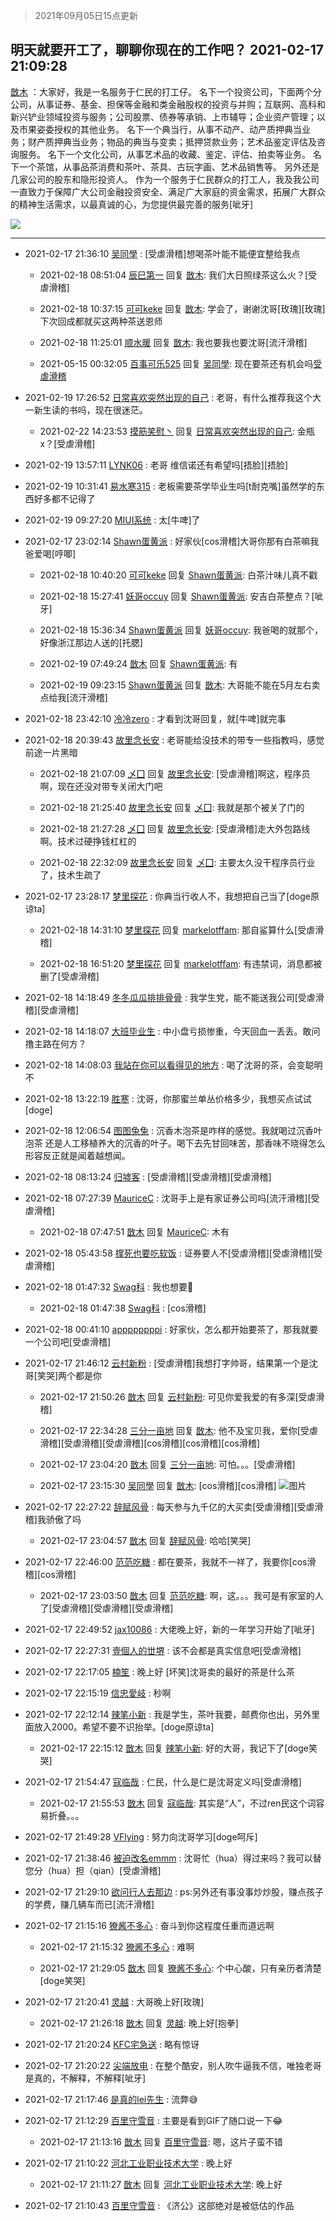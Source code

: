 > 2021年09月05日15点更新
<link rel="stylesheet" href="https://cdn.jsdelivr.net/gh/taotie6/sampleJSON@main/css/photo_show.css">


 ## 明天就要开工了，聊聊你现在的工作吧？ 2021-02-17 21:09:28

 [㪚木](https://www.coolapk.com/feed/24938411?shareKey=MDY4YmY4M2U4NzFiNjEzMTc3YmI~) ：大家好，我是一名服务于仁民的打工仔。
名下一个投资公司，下面两个分公司，从事证券、基金、担保等金融和类金融股权的投资与并购；互联网、高科和新兴铲业领域投资与服务；公司股票、债券等承销、上市辅导；企业资产管理；以及市果姿委授权的其他业务。
名下一个典当行<!--break-->，从事不动产、动产质押典当业务；财产质押典当业务；物品的典当与变卖；抵押贷款业务；艺术品鉴定评估及咨询服务。
名下一个文化公司，从事艺术品的收藏、鉴定、评估、拍卖等业务。
名下一个茶馆，从事品茶消费和茶叶、茶具、古玩字画、艺术品销售等。
另外还是几家公司的股东和隐形投资人。
作为一个服务于仁民群众的打工人，我及我公司一直致力于保障广大公司金融投资安全、满足广大家庭的资金需求，拓展广大群众的精神生活需求，以最真诚的心，为您提供最完善的服务[呲牙] 

<div class="album">
<img class="img-item" src="https://image.coolapk.com/feed/2021/0217/21/1081091_f37b219f_7367_0525@320x240.gif" />
</div>

 ------- 

- 2021-02-17 21:36:10 [吴同學](uid=1320218) : [受虐滑稽]想喝茶叶能不能便宜整给我点 

    - 2021-02-18 08:51:04 [辰巳第一](uid=2015674) 回复 [㪚木](uid=1081091): 我们大日照绿茶这么火？[受虐滑稽] 

    - 2021-02-18 10:37:15 [可可keke](uid=2190423) 回复 [㪚木](uid=1081091): 学会了，谢谢沈哥[玫瑰][玫瑰]下次回成都就买这两种茶送恩师 

    - 2021-02-18 11:25:01 [顺水暖](uid=2030768) 回复 [㪚木](uid=1081091): 我也要我也要沈哥[流汗滑稽] 

    - 2021-05-15 00:32:05 [百事可乐525](uid=3064705) 回复 [吴同學](uid=1320218): 现在要茶还有机会吗[受虐滑稽](开玩笑的) 

- 2021-02-19 17:26:52 [日常喜欢突然出现的自己](uid=1167644) : 老哥，有什么推荐我这个大一新生读的书吗，现在很迷茫。 

    - 2021-02-22 14:23:53 [摸筋笑慰丶](uid=946280) 回复 [日常喜欢突然出现的自己](uid=1167644): 金瓶x？[受虐滑稽] 

- 2021-02-19 13:57:11 [LYNK06](uid=2194108) : 老哥 维信诺还有希望吗[捂脸][捂脸] 

- 2021-02-19 10:31:41 [易水寒315](uid=1124037) : 老板需要茶学毕业生吗[t耐克嘴]虽然学的东西好多都不记得了 

- 2021-02-19 09:27:20 [MIUI系统](uid=2011446) : 太[牛啤]了 

- 2021-02-17 23:02:14 [Shawn蛋黄派](uid=2642278) : 好家伙[cos滑稽]大哥你那有白茶嘛我爸爱喝[哼唧] 

    - 2021-02-18 10:40:20 [可可keke](uid=2190423) 回复 [Shawn蛋黄派](uid=2642278): 白茶汁味儿真不戳 

    - 2021-02-18 15:27:41 [妖哥occuy](uid=1388591) 回复 [Shawn蛋黄派](uid=2642278): 安吉白茶整点？[呲牙] 

    - 2021-02-18 15:36:34 [Shawn蛋黄派](uid=2642278) 回复 [妖哥occuy](uid=1388591): 我爸喝的就那个，好像浙江那边人送的[托腮] 

    - 2021-02-19 07:49:24 [㪚木](uid=1081091) 回复 [Shawn蛋黄派](uid=2642278): 有 

    - 2021-02-19 09:23:15 [Shawn蛋黄派](uid=2642278) 回复 [㪚木](uid=1081091): 大哥能不能在5月左右卖点给我[流汗滑稽] 

- 2021-02-18 23:42:10 [冷冷zero](uid=1161800) : 才看到沈哥回复，就[牛啤]就完事 

- 2021-02-18 20:39:43 [故里念长安](uid=1000824) : 老哥能给没技术的带专一些指教吗，感觉前途一片黑暗 

    - 2021-02-18 21:07:09 [乄囗](uid=759206) 回复 [故里念长安](uid=1000824): [受虐滑稽]啊这，程序员啊，现在还没对带专关闭大门吧 

    - 2021-02-18 21:25:40 [故里念长安](uid=1000824) 回复 [乄囗](uid=759206): 我就是那个被关了门的 

    - 2021-02-18 21:27:28 [乄囗](uid=759206) 回复 [故里念长安](uid=1000824): [受虐滑稽]走大外包路线啊。技术过硬挣钱杠杠的 

    - 2021-02-18 22:32:09 [故里念长安](uid=1000824) 回复 [乄囗](uid=759206): 主要太久没干程序员行业了，技术生疏了 

- 2021-02-17 23:28:17 [梦里探花](uid=836750) : 你典当行收人不，我想把自己当了[doge原谅ta] 

    - 2021-02-18 14:31:10 [梦里探花](uid=836750) 回复 [markelotffam](uid=3933267): 那自鲨算什么[受虐滑稽] 

    - 2021-02-18 16:51:20 [梦里探花](uid=836750) 回复 [markelotffam](uid=3933267): 有违禁词，消息都被删了[受虐滑稽] 

- 2021-02-18 14:18:49 [冬冬瓜瓜排排骨骨](uid=3463204) : 我学生党，能不能送我公司[受虐滑稽][受虐滑稽] 

- 2021-02-18 14:18:07 [大班毕业生](uid=530856) : 中小盘亏损惨重，今天回血一丢丢。敢问撸主路在何方？ 

- 2021-02-18 14:08:03 [我站在你可以看得见的地方](uid=1262232) : 喝了沈哥的茶，会变聪明不 

- 2021-02-18 13:22:19 [胜寒](uid=621479) : 沈哥，你那蜜兰单丛价格多少，我想买点试试[doge] 

- 2021-02-18 12:06:54 [图图兔兔](uid=722523) : 沉香木泡茶是咋样的感觉。我就喝过沉香叶泡茶 还是人工移植养大的沉香的叶子。喝下去先甘回味苦，那香味不晓得怎么形容反正就是闻着越想闻。 

- 2021-02-18 08:13:24 [归墟客](uid=3287587) : [受虐滑稽][受虐滑稽][受虐滑稽] 

- 2021-02-18 07:27:39 [MauriceC](uid=2661286) : 沈哥手上是有家证券公司吗[流汗滑稽][受虐滑稽] 

    - 2021-02-18 07:47:51 [㪚木](uid=1081091) 回复 [MauriceC](uid=2661286): 木有 

- 2021-02-18 05:43:58 [撑死也要吃软饭](uid=3548551) : 证券要人不[受虐滑稽][受虐滑稽][受虐滑稽] 

- 2021-02-18 01:47:32 [Swag科](uid=3229387) : 我也想要🍵 

    - 2021-02-18 01:47:38 [Swag科](uid=3229387) : [cos滑稽] 

- 2021-02-18 00:41:10 [appppppppi](uid=1377925) : 好家伙，怎么都开始要茶了，那我就要一个公司吧[受虐滑稽] 

- 2021-02-17 21:46:12 [云村新粉](uid=809098) : [受虐滑稽]我想打字帅哥，结果第一个是沈哥[笑哭]两个都是你 

    - 2021-02-17 21:50:26 [㪚木](uid=1081091) 回复 [云村新粉](uid=809098): 可见你爱我爱的有多深[受虐滑稽] 

    - 2021-02-17 22:34:28 [三分一亩地](uid=1721161) 回复 [㪚木](uid=1081091): 他不及宝贝我，爱你[受虐滑稽][受虐滑稽][受虐滑稽][cos滑稽][cos滑稽][cos滑稽] 

    - 2021-02-17 23:04:20 [㪚木](uid=1081091) 回复 [三分一亩地](uid=1721161): 可怕。。。[受虐滑稽] 

    - 2021-02-17 23:15:30 [吴同學](uid=1320218) 回复 [㪚木](uid=1081091): [cos滑稽][cos滑稽] ![图片](https://image.coolapk.com/feed/2021/0217/23/1320218_b6623adb_4928_9871@1080x2160.jpeg)

- 2021-02-17 22:27:22 [辞赋风骨](uid=875865) : 每天参与九千亿的大买卖[受虐滑稽][受虐滑稽]我骄傲了吗 

    - 2021-02-17 23:04:57 [㪚木](uid=1081091) 回复 [辞赋风骨](uid=875865): 哈哈[笑哭] 

- 2021-02-17 22:46:00 [范范吃糖](uid=1891949) : 都在要茶，我就不一祥了，我要你[cos滑稽][cos滑稽] 

    - 2021-02-17 23:03:50 [㪚木](uid=1081091) 回复 [范范吃糖](uid=1891949): 啊，这。。。我可是有家室的人了[受虐滑稽][受虐滑稽][受虐滑稽] 

- 2021-02-17 22:49:52 [jax10086](uid=797822) : 大佬晚上好，新的一年学习开始了[呲牙] 

- 2021-02-17 22:27:31 [壹個人的丗堺](uid=1461483) : 该不会都是真实信息吧[受虐滑稽] 

- 2021-02-17 22:17:05 [楠笙](uid=907817) : 晚上好 [坏笑]沈哥卖的最好的茶是什么茶 

- 2021-02-17 22:15:19 [信忠愛岐](uid=1109522) : 秒啊 

- 2021-02-17 22:12:14 [辣笔小新](uid=1728429) : 我是学生，茶叶我要，邮费你也出，另外里面放入2000。希望不要不识抬举。[doge原谅ta] 

    - 2021-02-17 22:15:12 [㪚木](uid=1081091) 回复 [辣笔小新](uid=1728429): 好的大哥，我记下了[doge笑哭] 

- 2021-02-17 21:54:47 [寇临哉](uid=3365514) : 仁民，什么是仁是沈哥定义吗[受虐滑稽] 

    - 2021-02-17 21:55:53 [㪚木](uid=1081091) 回复 [寇临哉](uid=3365514): 其实是“人”，不过ren民这个词容易折叠。。。 

- 2021-02-17 21:49:28 [VFlying](uid=1355824) : 努力向沈哥学习[doge呵斥] 

- 2021-02-17 21:38:46 [被迫改名emmm](uid=3302275) : 沈哥忙（hua）得过来吗？我可以替您分（hua）担（qian）[受虐滑稽] 

- 2021-02-17 21:29:10 [欲问行人去那边](uid=826969) : ps:另外还有事没事炒炒股，赚点孩子的学费，赚几辆车而已[流汗滑稽] 

- 2021-02-17 21:15:16 [獠酱不多心](uid=2675499) : 奋斗到你这程度任重而道远啊 

    - 2021-02-17 21:15:32 [獠酱不多心](uid=2675499) : 难啊 

    - 2021-02-17 21:29:05 [㪚木](uid=1081091) 回复 [獠酱不多心](uid=2675499): 个中心酸，只有亲历者清楚[doge笑哭] 

- 2021-02-17 21:20:41 [灵越](uid=1324630) : 大哥晚上好[玫瑰] 

    - 2021-02-17 21:26:18 [㪚木](uid=1081091) 回复 [灵越](uid=1324630): 晚上好[抱拳] 

- 2021-02-17 21:20:24 [KFC宅急送](uid=2839356) : 略有惊讶 

- 2021-02-17 21:20:22 [尖端放电](uid=339765) : 在整个酷安，别人吹牛逼我不信，唯独老哥是真的，不解释，不解释[呲牙] 

- 2021-02-17 21:17:46 [是真的lei先生](uid=3533765) : 流弊😅 

- 2021-02-17 21:12:29 [百里守雪音](uid=1080769) : 主要是看到GIF了随口说一下😂 

    - 2021-02-17 21:13:16 [㪚木](uid=1081091) 回复 [百里守雪音](uid=1080769): 嗯，这片子蛮不错 

- 2021-02-17 21:10:22 [河北工业职业技术大学](uid=3415552) : 晚上好 

    - 2021-02-17 21:11:27 [㪚木](uid=1081091) 回复 [河北工业职业技术大学](uid=3415552): 晚上好 

- 2021-02-17 21:10:43 [百里守雪音](uid=1080769) : 《济公》这部绝对是被低估的作品 

